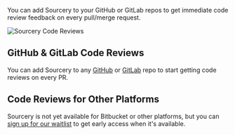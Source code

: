 You can add Sourcery to your GitHub or GitLab repos to get immediate code review feedback on every pull/merge request.

![Sourcery Code Reviews](Sourcery_Code_Review.gif)

## GitHub & GitLab Code Reviews
You can add Sourcery to any [GitHub](https://app.sourcery.ai/login?connection=github) or [GitLab](https://app.sourcery.ai/login?connection=gitlab) repo to start getting code reviews on every PR.


## Code Reviews for Other Platforms
Sourcery is not yet available for Bitbucket or other platforms, but you can [sign up for our waitlist](https://research.typeform.com/to/GoVM9jYf) to get early access when it's available. 